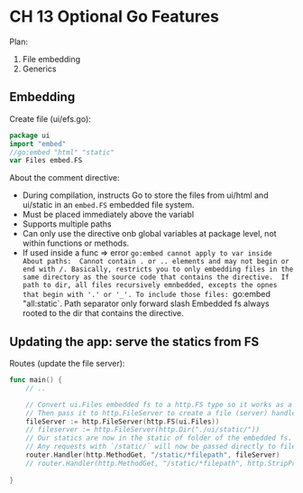 # CH 13 Optional Go Features 

Plan: 
1. File embedding
2. Generics 

## Embedding 

Create file (ui/efs.go):
```go
package ui
import "embed"
//go:embed "html" "static"
var Files embed.FS
```
About the comment directive: 
* During compilation, instructs Go to store the files from ui/html and ui/static in an `embed.FS` embedded file system.
* Must be placed immediately above the variabl 
* Supports multiple paths
* Can only use the directive onb global variables at package level, not within functions or methods. 
* If used inside a func => error `go:embed cannot apply to var inside 
About paths: 
Cannot contain . or .. elements and may not begin or end with /. Basically, restricts you to only embedding files in the same directory as the source code that contains the directive. 
If path to dir, all files recursively emnbedded, excepts the opnes that begin with '.' or '_'. To include those files: `go:embed "all:static`. 
Path separator only forward slash
Embedded fs always rooted to the dir that contains the directive. 

## Updating the app: serve the statics from FS

Routes (update the file server): 
```go
func main() {
    // ..

    // Convert ui.Files embedded fs to a http.FS type so it works as a http.FileSystem interface
	// Then pass it to http.FileServer to create a file (server) handler
	fileServer := http.FileServer(http.FS(ui.Files))
	// fileserver := http.FileServer(http.Dir("./ui/static/"))
	// Our statics are now in the static of folder of the embedded fs. We no longer need to strip the prefix.
	// Any requests with `/static/` will now be passed directly to file server.
	router.Handler(http.MethodGet, "/static/*filepath", fileServer)
	// router.Handler(http.MethodGet, "/static/*filepath", http.StripPrefix("/static", fileserver))
    
}
```

